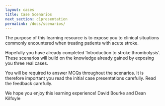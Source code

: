 ```yaml
---
layout: cases
title: Case Scenarios
next_section: c1presentation
permalink: /docs/scenarios/
---
```


The purpose of this learning resource is to expose you to clinical situations commonly encountered when treating patients with acute stroke.

Hopefully you have already completed ‘Introduction to stroke thrombolysis'. These scenarios will build on the knowledge already gained by exposing you three real cases.

You will be required to answer MCQs throughout the scenarios. It is therefore important you read the initial case presentations carefully. Read the feedback carefully.

We hope you enjoy this learning experience!
David Bourke and Dean Kilfoyle